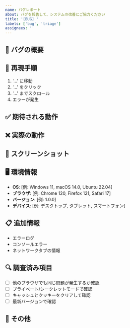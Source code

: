 ```yaml
---
name: バグレポート
about: バグを報告して、システムの改善にご協力ください
title: '[BUG] '
labels: ['bug', 'triage']
assignees: ''
---
```


## 🐛 バグの概要
<!-- バグの簡潔で明確な説明 -->

## 🔄 再現手順
<!-- バグを再現するための手順 -->
1. '...' に移動
2. '...' をクリック
3. '...' までスクロール
4. エラーが発生

## ✅ 期待される動作
<!-- 正常な動作の説明 -->

## ❌ 実際の動作
<!-- 実際に発生した動作 -->

## 📸 スクリーンショット
<!-- 可能であれば、スクリーンショットを追加してください -->

## 🖥️ 環境情報
- **OS**: [例: Windows 11, macOS 14.0, Ubuntu 22.04]
- **ブラウザ**: [例: Chrome 120, Firefox 121, Safari 17]
- **バージョン**: [例: 1.0.0]
- **デバイス**: [例: デスクトップ, タブレット, スマートフォン]

## 📋 追加情報
<!-- バグに関連するその他の情報 -->
- エラーログ
- コンソールエラー
- ネットワークタブの情報

## 🔍 調査済み項目
- [ ] 他のブラウザでも同じ問題が発生するか確認
- [ ] プライベート/シークレットモードで確認
- [ ] キャッシュとクッキーをクリアして確認
- [ ] 最新バージョンで確認

## 📝 その他
<!-- その他の情報やコンテキスト --> 